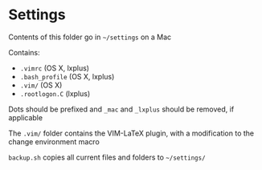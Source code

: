 # Settings

Contents of this folder go in `~/settings` on a Mac

Contains:
  * `.vimrc` (OS X, lxplus)
  * `.bash_profile` (OS X, lxplus)
  * `.vim/` (OS X)
  * `.rootlogon.C` (lxplus)

Dots should be prefixed and `_mac` and `_lxplus` should be removed, if applicable

The `.vim/` folder contains the VIM-LaTeX plugin, with a modification to the change environment macro

`backup.sh` copies all current files and folders to `~/settings/`
